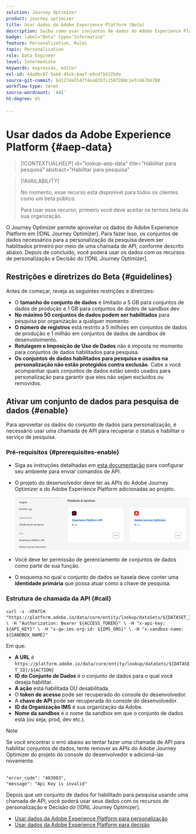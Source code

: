 ```yaml
---
solution: Journey Optimizer
product: journey optimizer
title: Usar dados do Adobe Experience Platform (Beta)
description: Saiba como usar conjuntos de dados do Adobe Experience Platform no [!DNL Journey Optimizer] Recursos de decisão e personalização.
badge: label="Beta" type="Informative"
feature: Personalization, Rules
topic: Personalization
role: Data Engineer
level: Intermediate
keywords: expressão, editor
exl-id: 44a8bc87-5ab0-45cb-baef-e9cd75432bde
source-git-commit: bd1274a5547f4ea835fc258f280c1efc667b6780
workflow-type: tm+mt
source-wordcount: '441'
ht-degree: 6%

---
```


# Usar dados da Adobe Experience Platform {#aep-data}

>[!CONTEXTUALHELP]
>id="lookup-aep-data"
>title="Habilitar para pesquisa"
>abstract="Habilitar para pesquisa"

>[!AVAILABILITY]
>
>No momento, esse recurso está disponível para todos os clientes como um beta público.
>
>Para usar esse recurso, primeiro você deve aceitar os termos beta da sua organização.

O Journey Optimizer permite aproveitar os dados do Adobe Experience Platform em [!DNL Journey Optimizer]. Para fazer isso, os conjuntos de dados necessários para a personalização da pesquisa devem ser habilitados primeiro por meio de uma chamada de API, conforme descrito abaixo. Depois de concluído, você poderá usar os dados com os recursos de personalização e Decisão do [!DNL Journey Optimizer].

## Restrições e diretrizes do Beta {#guidelines}

Antes de começar, reveja as seguintes restrições e diretrizes:

* O **tamanho do conjunto de dados** é limitado a 5 GB para conjuntos de dados de produção e 1 GB para conjuntos de dados de sandbox dev
* **No máximo 50 conjuntos de dados podem ser habilitados** para pesquisa por organização a qualquer momento.
* **O número de registros** está restrito a 5 milhões em conjuntos de dados de produção e 1 milhão em conjuntos de dados de sandbox de desenvolvimento.
* **Rotulagem e Imposição de Uso de Dados** não é imposta no momento para conjuntos de dados habilitados para pesquisa.
* **Os conjuntos de dados habilitados para pesquisa e usados na personalização não estão protegidos contra exclusão**. Cabe a você acompanhar quais conjuntos de dados estão sendo usados para personalização para garantir que eles não sejam excluídos ou removidos.

## Ativar um conjunto de dados para pesquisa de dados {#enable}

Para aproveitar os dados do conjunto de dados para personalização, é necessário usar uma chamada de API para recuperar o status e habilitar o serviço de pesquisa.

### Pré-requisitos {#prerequisites-enable}

* Siga as instruções detalhadas em [esta documentação](https://developer.adobe.com/journey-optimizer-apis/references/authentication/) para configurar seu ambiente para enviar comandos de API.
* O projeto do desenvolvedor deve ter as APIs do Adobe Journey Optimizer e do Adobe Experience Platform adicionadas ao projeto.

  ![](assets/aep-data-api.png)

* Você deve ter permissão de gerenciamento de conjuntos de dados como parte de sua função.
* O esquema no qual o conjunto de dados se baseia deve conter uma **identidade primária** que possa atuar como a chave de pesquisa.

### Estrutura de chamada da API {#call}

```
curl -s -XPATCH "https://platform.adobe.io/data/core/entity/lookup/dataSets/${DATASET_ID}/${ACTION}" \ -H "Authorization: Bearer ${ACCESS_TOKEN}" \ -H "x-api-key: ${API_KEY}" \ -H "x-gw-ims-org-id: ${IMS_ORG}" \ -H "x-sandbox-name: ${SANDBOX_NAME}"
```

Em que:

* **A URL** é `https://platform.adobe.io/data/core/entity/lookup/dataSets/${DATASET_ID}/${ACTION}`
* **ID do Conjunto de Dados** é o conjunto de dados para o qual você deseja habilitar.
* **A ação** está habilitada OU desabilitada.
* O **token de acesso** pode ser recuperado do console do desenvolvedor.
* A **chave de API** pode ser recuperada do console do desenvolvedor.
* **ID da Organização IMS** é sua organização da Adobe.
* **Nome da sandbox** é o nome da sandbox em que o conjunto de dados está (ou seja, prod, dev etc.).

>[!NOTE]
>
>Se você encontrar o erro abaixo ao tentar fazer uma chamada de API para habilitar conjuntos de dados, tente remover as APIs do Adobe Journey Optimizer do projeto do console do desenvolvedor e adicioná-las novamente.
>
>```
>
>"error_code": "403003", 
>"message": "Api Key is invalid"
>
>```

Depois que um conjunto de dados for habilitado para pesquisa usando uma chamada de API, você poderá usar seus dados com os recursos de personalização e Decisão do [!DNL Journey Optimizer].

* [Usar dados da Adobe Experience Platform para personalização](../personalization/aep-data-perso.md)
* [Usar dados da Adobe Experience Platform para decisão](../experience-decisioning/aep-data-exd.md)
